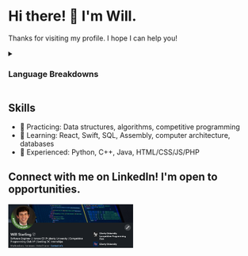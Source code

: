 # Hi there! 👋 I'm Will.
Thanks for visiting my profile. I hope I can help you!
<details>
  <summary><h3>Language Breakdowns</h3></summary>
  <img alt="Will's Top Programming Languages" src="https://denvercoder1-github-readme-stats.vercel.app/api/top-langs/?username=willisaur&langs_count=8&layout=compact&theme=react&bg_color=121D2F&title_color=2F81D7&border_color=01072e"/>
</details>

## Skills
- 🔭 Practicing: Data structures, algorithms, competitive programming
- 🌱 Learning: React, Swift, SQL, Assembly, computer architecture, databases
- 🤔 Experienced: Python, C++, Java, HTML/CSS/JS/PHP


## Connect with me on LinkedIn! I'm open to opportunities.
<a href="https://www.linkedin.com/in/willstarling/"><img src="./LinkedIn 2.png" width=50% /></a>
<!--<img src="./Work-life balance.gif" alt="Work-life balance gif" height="200px" data-target="animated-image.originalImage">-->
